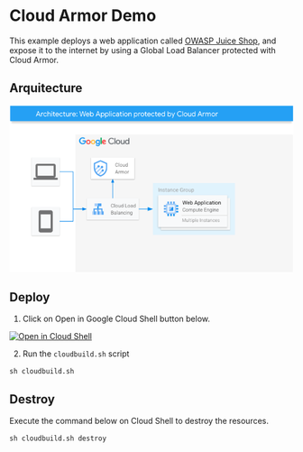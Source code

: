 # Cloud Armor Demo

This example deploys a web application called [OWASP Juice Shop](https://owasp.org/www-project-juice-shop/), and expose it to the internet by using a Global Load Balancer protected with Cloud Armor.


## Arquitecture
![arquitecture](architecture.png)

## Deploy

1. Click on Open in Google Cloud Shell button below.
<a href="https://ssh.cloud.google.com/cloudshell/editor?cloudshell_git_repo=https://github.com/sylvioneto/gcp-cloud-armor" target="_new">
    <img alt="Open in Cloud Shell" src="https://gstatic.com/cloudssh/images/open-btn.svg">
</a>

2. Run the `cloudbuild.sh` script
```
sh cloudbuild.sh
```

## Destroy
Execute the command below on Cloud Shell to destroy the resources.
```
sh cloudbuild.sh destroy
```

